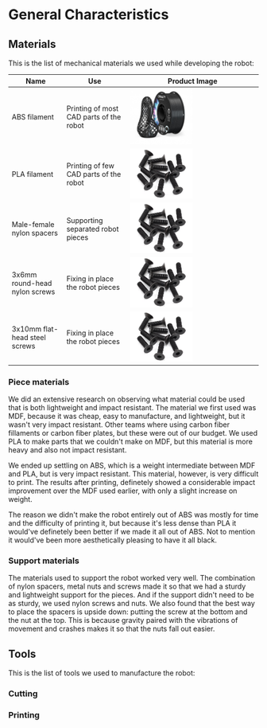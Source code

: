 # General Characteristics

## Materials

This is the list of mechanical materials we used while developing the robot:

| Name | Use | Product Image |
| ---- | --- | ------------- |
| ABS filament | Printing of most CAD parts of the robot | <img src= "/../../assets/soccer/Mechanics/ABS.jpg" alt= ABS width="50%" height="50%"> |
| PLA filament | Printing of few CAD parts of the robot | <img src= "/../../assets/soccer/Mechanics/steelScrews.png" alt= Screws width="50%" height="50%"> |
| Male-female nylon spacers | Supporting separated robot pieces | <img src= "/../../assets/soccer/Mechanics/steelScrews.png" alt= Screws width="50%" height="50%"> |
| 3x6mm round-head nylon screws | Fixing in place the robot pieces  | <img src= "/../../assets/soccer/Mechanics/steelScrews.png" alt= Screws width="50%" height="50%"> |
| 3x10mm flat-head steel screws | Fixing in place the robot pieces | <img src= "/../../assets/soccer/Mechanics/steelScrews.png" alt= Screws width="50%" height="50%"> |

### Piece materials

We did an extensive research on observing what material could be used that is both lightweight and impact resistant. The material we first used was MDF, because it was cheap, easy to manufacture, and lightweight, but it wasn't very impact resistant. Other teams where using carbon fiber fillaments or carbon fiber plates, but these were out of our budget. We used PLA to make parts that we couldn't make on MDF, but this material is more heavy and also not impact resistant. 

We ended up settling on ABS, which is a weight intermediate between MDF and PLA, but is very impact resistant. This material, however, is very difficult to print. The results after printing, definetely showed a considerable impact improvement over the MDF used earlier, with only a slight increase on weight. 

The reason we didn't make the robot entirely out of ABS was mostly for time and the difficulty of printing it, but because it's less dense than PLA it would've definetely been better if we made it all out of ABS. Not to mention it would've been more aesthetically pleasing to have it all black.

### Support materials

The materials used to support the robot worked very well. The combination of nylon spacers, metal nuts and screws made it so that we had a sturdy and lightweight support for the pieces. And if the support didn't need to be as sturdy, we used nylon screws and nuts. We also found that the best way to place the spacers is upside down: putting the screw at the bottom and the nut at the top. This is because gravity paired with the vibrations of movement and crashes makes it so that the nuts fall out easier.

## Tools

This is the list of tools we used to manufacture the robot:



### Cutting



### Printing

